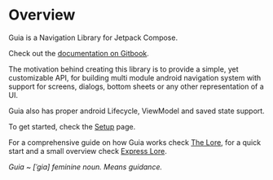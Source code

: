 # Overview

Guia is a Navigation Library for Jetpack Compose.

Check out the [documentation on Gitbook](https://roudi.gitbook.io/guia-navigation/).

The motivation behind creating this library is to provide a simple, yet customizable API, for building multi module android navigation system with support for screens, dialogs, bottom sheets or any other representation of a UI.

Guia also has proper android Lifecycle, ViewModel and saved state support.

To get started, check the [Setup](setup.md) page.

For a comprehensive guide on how Guia works check [The Lore](using-guia/the-lore/), for a quick start and a small overview check [Express Lore](using-guia/express-lore/).



_Guia \~ \[ˈɡia] feminine noun. Means guidance._
